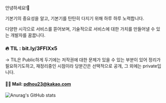 안녕하세요!🙂

기본기의 중요성을 알고, 기본기를 탄탄히 다지기 위해 하루 하루 노력합니다.

다양한 시각으로 서비스를 뜯어보며, 기술적으로 서비스에 대한 가치를 만들어낼 수 있는 개발자를 꿈꿉니다.

### 🔥 TIL : bit.ly/3FFlXx5
-> TIL은 Public하게 두기에는 저작권에 대한 문제가 있을 수 있는 부분이 있어 정리가 필요하기도하고, 재정리중인 시점이라 당분간은 선택적으로 공개, 그 외에는 private입니다.


#### 🙏🏻 Mail: pdhou23@kakao.com



![Anurag's GitHub stats](https://github-readme-stats.vercel.app/api?username=Hosinging&show_icons=true&theme=yeblu)

<!---
Hosinging/Hosinging is a ✨ special ✨ repository because its `README.md` (this file) appears on your GitHub profile.
You can click the Preview link to take a look at your changes.
--->
